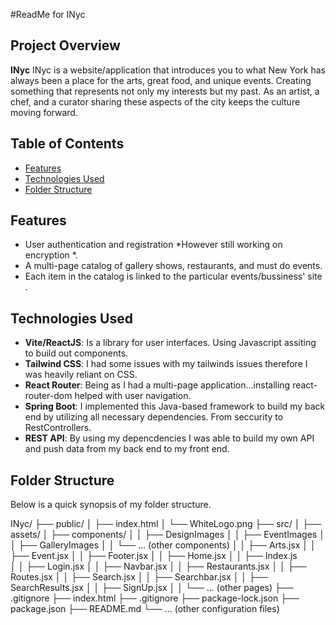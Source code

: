 #ReadMe for INyc
 
## Project Overview
 
**INyc** INyc is a website/application that introduces you to what New York has always been
a place for the arts, great food, and unique events. Creating something that represents
not only my interests but my past. As an artist, a chef, and a curator sharing these
aspects of the city keeps the culture moving forward.
 
## Table of Contents
 
- [Features](#features)
- [Technologies Used](#technologies-used)
- [Folder Structure](#folder-structure)
 
## Features
 
- User authentication and registration *However still working on encryption *.
- A multi-page catalog of gallery shows, restaurants, and must do events.
- Each item in the catalog is linked to the particular events/bussiness' site .

 
## Technologies Used
 
- **Vite/ReactJS**: Is a library for user interfaces. Using Javascript assiting to build out components.
- **Tailwind CSS**: I had some issues with my tailwinds issues therefore I was heavily reliant on CSS.
- **React Router**: Being as I had a multi-page application...installing react-router-dom helped with user navigation.
- **Spring Boot**: I implemented this Java-based framework to build my back end by utilizing all necessary dependencies. From seccurity to RestControllers.
- **REST API**: By using my depencdencies I was able to build my own API and push data from my back end to my front end.

## Folder Structure
 
Below is a quick synopsis of my folder structure.
 
INyc/
├── public/
│   ├── index.html
│   └── WhiteLogo.png
├── src/
│   ├── assets/
│   ├── components/
│   │   ├── DesignImages
│   │   ├── EventImages
│   │   ├── GalleryImages
│   │   └── ... (other components)
│   │   ├── Arts.jsx
│   │   ├── Event.jsx
│   │   ├── Footer.jsx
│   │   ├── Home.jsx
│   │   ├── Index.js       
│   │   ├── Login.jsx
│   │   ├── Navbar.jsx
│   │   ├── Restaurants.jsx
│   │   ├── Routes.jsx
│   │   ├── Search.jsx
│   │   ├── Searchbar.jsx
│   │   ├── SearchResults.jsx
│   │   ├── SignUp.jsx
│   │   └── ... (other pages)
├── .gitignore
├── index.html
├── .gitignore
├── package-lock.json
├── package.json
├── README.md
└── ... (other configuration files)